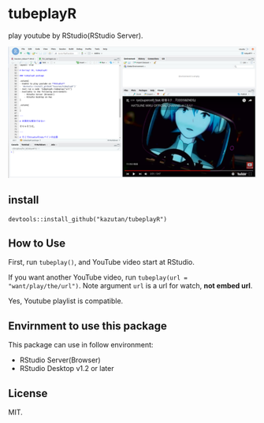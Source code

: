 
<!-- README.md is generated from README.Rmd. Please edit that file -->

# tubeplayR

play youtube by RStudio(RStudio Server).

![](man/figures/README-tubeplayR.png)

## install

    devtools::install_github("kazutan/tubeplayR")

## How to Use

First, run `tubeplay()`, and YouTube video start at RStudio.

If you want another YouTube video, run `tubeplay(url =
"want/play/the/url")`. Note argument `url` is a url for watch, **not
embed url**.

Yes, Youtube playlist is compatible.

## Envirnment to use this package

This package can use in follow environment:

  - RStudio Server(Browser)
  - RStudio Desktop v1.2 or later

## License

MIT.
